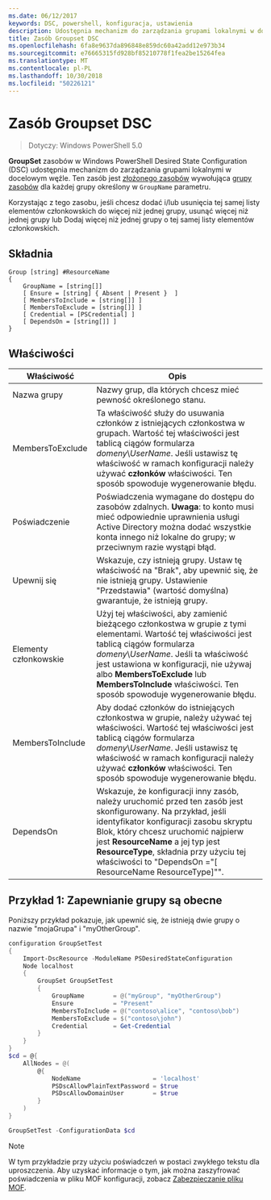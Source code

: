 ```yaml
---
ms.date: 06/12/2017
keywords: DSC, powershell, konfiguracja, ustawienia
description: Udostępnia mechanizm do zarządzania grupami lokalnymi w docelowym węźle.
title: Zasób Groupset DSC
ms.openlocfilehash: 6fa8e9637da896848e859dc60a42add12e973b34
ms.sourcegitcommit: e76665315fd928bf85210778f1fea2be15264fea
ms.translationtype: MT
ms.contentlocale: pl-PL
ms.lasthandoff: 10/30/2018
ms.locfileid: "50226121"
---
```

# <a name="dsc-groupset-resource"></a>Zasób Groupset DSC

> Dotyczy: Windows PowerShell 5.0

**GroupSet** zasobów w Windows PowerShell Desired State Configuration (DSC) udostępnia mechanizm do zarządzania grupami lokalnymi w docelowym węźle. Ten zasób jest [złożonego zasobów](authoringResourceComposite.md) wywołująca [grupy zasobów](groupResource.md) dla każdej grupy określony w `GroupName` parametru.

Korzystając z tego zasobu, jeśli chcesz dodać i/lub usunięcia tej samej listy elementów członkowskich do więcej niż jednej grupy, usunąć więcej niż jednej grupy lub Dodaj więcej niż jednej grupy o tej samej listy elementów członkowskich.

## <a name="syntax"></a>Składnia

```
Group [string] #ResourceName
{
    GroupName = [string[]]
    [ Ensure = [string] { Absent | Present }  ]
    [ MembersToInclude = [string[]] ]
    [ MembersToExclude = [string[]] ]
    [ Credential = [PSCredential] ]
    [ DependsOn = [string[]] ]
}
```

## <a name="properties"></a>Właściwości

|  Właściwość  |  Opis   |
|---|---|
| Nazwa grupy| Nazwy grup, dla których chcesz mieć pewność określonego stanu.|
| MembersToExclude| Ta właściwość służy do usuwania członków z istniejących członkostwa w grupach. Wartość tej właściwości jest tablicą ciągów formularza *domeny*\\*UserName*. Jeśli ustawisz tę właściwość w ramach konfiguracji należy używać **członków** właściwości. Ten sposób spowoduje wygenerowanie błędu.|
| Poświadczenie| Poświadczenia wymagane do dostępu do zasobów zdalnych. **Uwaga**: to konto musi mieć odpowiednie uprawnienia usługi Active Directory można dodać wszystkie konta innego niż lokalne do grupy; w przeciwnym razie wystąpi błąd.
| Upewnij się| Wskazuje, czy istnieją grupy. Ustaw tę właściwość na "Brak", aby upewnić się, że nie istnieją grupy. Ustawienie "Przedstawia" (wartość domyślna) gwarantuje, że istnieją grupy.|
| Elementy członkowskie| Użyj tej właściwości, aby zamienić bieżącego członkostwa w grupie z tymi elementami. Wartość tej właściwości jest tablicą ciągów formularza *domeny*\\*UserName*. Jeśli ta właściwość jest ustawiona w konfiguracji, nie używaj albo **MembersToExclude** lub **MembersToInclude** właściwości. Ten sposób spowoduje wygenerowanie błędu.|
| MembersToInclude| Aby dodać członków do istniejących członkostwa w grupie, należy używać tej właściwości. Wartość tej właściwości jest tablicą ciągów formularza *domeny*\\*UserName*. Jeśli ustawisz tę właściwość w ramach konfiguracji należy używać **członków** właściwości. Ten sposób spowoduje wygenerowanie błędu.|
| DependsOn | Wskazuje, że konfiguracji inny zasób, należy uruchomić przed ten zasób jest skonfigurowany. Na przykład, jeśli identyfikator konfiguracji zasobu skryptu Blok, który chcesz uruchomić najpierw jest __ResourceName__ a jej typ jest __ResourceType__, składnia przy użyciu tej właściwości to "DependsOn ="[ ResourceName ResourceType]"".|

## <a name="example-1-ensuring-groups-are-present"></a>Przykład 1: Zapewnianie grupy są obecne

Poniższy przykład pokazuje, jak upewnić się, że istnieją dwie grupy o nazwie "mojaGrupa" i "myOtherGroup".

```powershell
configuration GroupSetTest
{
    Import-DscResource -ModuleName PSDesiredStateConfiguration
    Node localhost
    {
        GroupSet GroupSetTest
        {
            GroupName        = @("myGroup", "myOtherGroup")
            Ensure           = "Present"
            MembersToInclude = @("contoso\alice", "contoso\bob")
            MembersToExclude = $("contoso\john")
            Credential       = Get-Credential
        }
    }
}
$cd = @{
    AllNodes = @(
        @{
            NodeName                    = 'localhost'
            PSDscAllowPlainTextPassword = $true
            PSDscAllowDomainUser        = $true
        }
    )
}

GroupSetTest -ConfigurationData $cd
```

> [!NOTE] 
> W tym przykładzie przy użyciu poświadczeń w postaci zwykłego tekstu dla uproszczenia. Aby uzyskać informacje o tym, jak można zaszyfrować poświadczenia w pliku MOF konfiguracji, zobacz [Zabezpieczanie pliku MOF](secureMOF.md).
